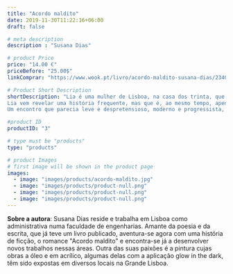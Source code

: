 ```yaml
---
title: "Acordo maldito"
date: 2019-11-30T11:22:16+06:00
draft: false

# meta description
description : "Susana Dias"

# product Price
price: "14.00 €"
priceBefore: "25.00$"
linkComprar: "https://www.wook.pt/livro/acordo-maldito-susana-dias/23405624"

# Product Short Description
shortDescription: "Lia é uma mulher de Lisboa, na casa dos trinta, que perambula pela cidade atrás de sonhos e idealizações, de escapes e amizades. Define-a uma coragem admirável que rasga a bolha da sua zona de conforto, numa busca incessante pelo tanto que ainda tem a viver. Talvez a leitura destas breves linhas criem imediata empatia nos possíveis futuros leitores da sua história, talvez fomente o desprezo de quem se considera acima de um perfil de personagem tão comum. 
Lia vem revelar uma história frequente, mas que é, ao mesmo tempo, apenas sua. Não é novidade até que se torna a nossa própria história. Em tempos de amores liquídos, a teia que se tece nas relações humanas traz-nos diferentes níveis de complexidade e desafios. Divorciada e com um filho pequeno, o leitor facilmente se deixará envolver na narrativa cronológica de uma mulher comum, fraca e ao mesmo tempo heroína. 
Um encontro que parecia leve e despretensioso, moderno e progressista, vem atrelado a questionamentos íntimos e profundos, de uma protagonista e narradora que nos conta, na primeira pessoa, em jeito de confissão informal, uma revolução interior, dolorosa e densa, que viveu ao longo de quatro anos e que termina num desabafo catártico e tão desesperadamente humano."

#product ID
productID: "3"

# type must be "products"
type: "products"

# product Images
# first image will be shown in the product page
images:
  - image: "images/products/acordo-maldito.jpg"
  - image: "images/products/product-null.png"
  - image: "images/products/product-null.png"
  - image: "images/products/product-null.png"
---
```


**Sobre a autora**: Susana Dias reside e trabalha em Lisboa como administrativa numa faculdade de engenharias. Amante da poesia e da escrita, que já teve um livro publicado, aventura-se agora com uma história de ficção, o romance "Acordo maldito" e encontra-se já a desenvolver novos trabalhos nessas áreas. Outra das suas paixões é a pintura cujas obras a óleo e em acrílico, algumas delas com a aplicação glow in the dark, têm sido expostas em diversos locais na Grande Lisboa.
